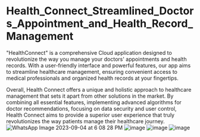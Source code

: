 
# Health_Connect_Streamlined_Doctors_Appointment_and_Health_Record_Management

"HealthConnect" is a comprehensive Cloud application designed to revolutionize the way you manage your doctors' appointments and health records. With a user-friendly interface and powerful features, our app aims to streamline healthcare management, ensuring convenient access to medical professionals and organized health records at your fingertips.

Overall, Health Connect offers a unique and holistic approach to healthcare management that sets it apart from other solutions in the market. By combining all essential features, implementing advanced algorithms for doctor recommendations, focusing on data security and user control, Health Connect aims to provide a superior user experience that truly revolutionizes the way patients manage their healthcare journey.
![WhatsApp Image 2023-09-04 at 6 08 28 PM](https://github.com/smartinternz02/SBSPS-Challenge-10193-HealthConnect-Streamlined-Doctors-Appointment-and-Health-Record-Management/assets/133978794/8159d035-3959-4a75-af35-e4206223f55d)
![image](https://github.com/smartinternz02/SBSPS-Challenge-10193-HealthConnect-Streamlined-Doctors-Appointment-and-Health-Record-Management/assets/133978794/b84dcd6d-e075-4efa-b630-f1023b43e9ab)
![image](https://github.com/smartinternz02/SBSPS-Challenge-10193-HealthConnect-Streamlined-Doctors-Appointment-and-Health-Record-Management/assets/133978794/173bb149-eb10-456a-aa00-9b2e7c687f12)
![image](https://github.com/smartinternz02/SBSPS-Challenge-10193-HealthConnect-Streamlined-Doctors-Appointment-and-Health-Record-Management/assets/133978794/3db117d7-461a-40c7-839b-dcdf60028c0d)
